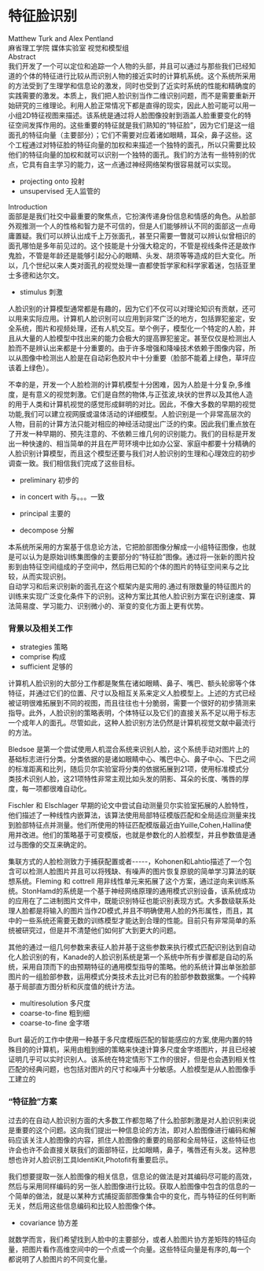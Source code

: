 # 特征脸识别
Matthew Turk and Alex Pentland  
麻省理工学院 媒体实验室 视觉和模型组  
Abstract   
我们开发了一个可以定位和追踪一个人物的头部，并且可以通过与那些我们已经知道的个体的特征进行比较从而识别人物的接近实时的计算机系统。这个系统所采用的方法受到了生理学和信息论的激发，同时也受到了近实时系统的性能和精确度的实践需要的激发。本质上，我们把人脸识别当作二维识别问题，而不是需要重新开始研究的三维理论。利用人脸正常情况下都是直得的现实，因此人脸可能可以用一小组2D特征视图来描述。该系统是通过将人脸图像投射到涵盖人脸重要变化的特征空间发挥作用的。这些重要的特征就是我们熟知的“特征脸”，因为它们是这一组面孔的特征向量（主要部分）；它们不需要对应着诸如眼睛，耳朵，鼻子这些。这个工程通过对特征脸的特征向量的加权和来描述一个独特的面孔，所以只需要比较他们的特征向量的加权和就可以识别一个独特的面孔。我们的方法有一些特别的优点，它具有自主学习的能力，这一点通过神经网络架构很容易就可以实现。

* projecting onto 投射
* unsupervised  无人监管的


Introduction  
面部是是我们社交中最重要的聚焦点，它扮演传递身份信息和情感的角色。从脸部外观推测一个人的性格和智力是不可信的，但是人们能够辨认不同的面部这一点毋庸置疑。我们可以辨认出成千上万张面孔，甚至只需要一瞥就可以辨认似曾相识的面孔哪怕是多年前见过的。这个技能是十分强大稳定的，不管是视线条件还是故作鬼脸，不管是年龄还是能够引起分心的眼睛、头发、胡须等等造成的巨大变化。所以，几个世纪以来人类对面孔的视觉处理一直都使哲学家和科学家着迷，包括亚里士多德和达尔文。

 * stimulus 刺激
   
人脸识别的计算模型通常都是有趣的，因为它们不仅可以对理论知识有贡献，还可以用来实际应用。计算机人脸识别可以应用到非常广泛的地方，包括罪犯鉴定，安全系统，图片和视频处理，还有人机交互。举个例子，模型化一个特定的人脸，并且从大量的人脸模型中找出来的能力会极大的提高罪犯鉴定。甚至仅仅是检测出人脸而不是辨认出来都是十分重要的。由于许多增强和降噪技术依赖于图像内容，所以从图像中检测出人脸是在自动彩色胶片中十分重要（脸部不能着上绿色，草坪应该着上绿色）。

不幸的是，开发一个人脸检测的计算机模型十分困难，因为人脸是十分复杂,多维度，是有意义的视觉刺激。它们是自然的物体,与正弦波,块状的世界以及其他人造的用于人类和计算机视觉的感觉形成鲜明的对比。因此，不像大多数的早期的视觉功能,我们可以建立视网膜或温体活动的详细模型。人脸识别是一个非常高层次的人物，目前的计算方法只能对相应的神经活动提出广泛的约束。因此我们重点放在了开发一种早期的、预先注意的、不依赖三维几何的识别能力。我们的目标是开发出一种快速的、相当简单的并且在严苛环境中比如办公室、家庭中都要十分精确的人脸识别计算模型，而且这个模型还要与我们对人脸识别的生理和心理效应的初步调查一致。我们相信我们完成了这些目标。
  
* preliminary 初步的
* in concert with 与。。。一致  

* principal 主要的
* decompose 分解  

本系统所采用的方案基于信息论方法，它把脸部图像分解成一小组特征图像，也就是可以认为是原始训练集图像的主要部分的“特征脸”图像。通过将一张新的图片投影到由特征空间组成的子空间中，然后用已知的个体的图片的特征空间来与之比较，从而实现识别。  
自动学习和后来识别新的面孔在这个框架内是实用的.通过有限数量的特征图片的训练来实现广泛变化条件下的识别。这种方案比其他人脸识别方案在识别速度、算法简易度、学习能力、识别微小的、渐变的变化方面上更有优势。  

### 背景以及相关工作  
* strategies 策略
* comprise 构成
* sufficient 足够的 

计算机人脸识别的大部分工作都是聚焦在诸如眼睛、鼻子、嘴巴、额头轮廓等个体特征，并通过它们的位置、尺寸以及相互关系来定义人脸模型上。上述的方式已经被证明很难拓展到不同的视图，而且往往也十分脆弱，需要一个很好的初步猜测来指导。此外，人脸识别的策略表明，个体特征以及它们的直接关系不足以用于标志一个成年人的面孔。尽管如此，这种人脸识别方法仍然是计算机视觉文献中最流行的方法。  

Bledsoe 是第一个尝试使用人机混合系统来识别人脸，这个系统手动对图片上的基础标志进行分类。分类依据的是诸如眼睛中心、嘴巴中心、鼻子中心、下巴之间的标准距离和比列，随后贝尔实验室将分类的依据拓展到21项，使用标准模式分类技术识别人脸，这21项特性非常主观比如头发的阴影、耳朵的长度、嘴唇的厚度，每一项都很难自动化。  

Fischler 和 Elschlager 早期的论文中尝试自动测量贝尔实验室拓展的人脸特性，他们描述了一种线性内嵌算法，该算法使用局部特征模版匹配和全局适应测量来找到脸部特征点并测量。他们所使用的特征匹配模版最近由Yuille,Cohen,Hallina使用并改进。他们的策略基于可变模版，也就是参数化的人脸模型，并且参数值是通过与图像的交互来确定的。

集联方式的人脸检测致力于捕获配置或者-----，Kohonen和Lahtio描述了一个包含可以检测人脸图片并且可以将残缺、有噪声的图片恢复原貌的简单学习算法的联想系统。Fleming 和 cottrell 用非线性单元来拓展了这个方案，通过逆向来训练系统。StonHamd的系统是一个基于神经网络原理的通用模式识别设备，该系统成功的应用在了二进制图片文件中，既能识别特征也能识别表现方式。大多数级联系处理人脸都是将输入的图片当作2D模式,并且不明确使用人脸的外形属性，而且，其中的一些系统还需要无数的训练模型才能达到合理的性能。目前只有非常简单的系统被研究过，但是并不清楚他们如何扩大到更大的问题。

其他的通过一组几何参数来表征人脸并基于这些参数来执行模式匹配识别达到自动化人脸识别的有，Kanade的人脸识别系统是第一个系统中所有步骤都是自动的系统，采用自顶而下的由预期特征的通用模型指导的策略。他的系统计算出单张脸部图片的一组脸部参数，运用模式分类技术去比对已有的脸部参数数据集。一个纯粹基于局部直方图分析和灰度值的统计方法。

* multiresolution 多尺度
* coarse-to-fine  粗到细
* coarse-to-fine 金字塔  

Burt 最近的工作中使用一种基于多尺度模版匹配的智能感应的方案,使用内置的特殊目的的计算机，采用由粗到细的策略来快速计算多尺度金字塔图片，并且已经被证明几乎可以实时识别人。该系统在特定情形下工作的很好，但是也会遇到相关性匹配的经典问题，也包括对图片的尺寸和噪声十分敏感。人脸模型是从人脸图像手工建立的

### “特征脸”方案  
过去的在自动人脸识别方面的大多数工作都忽略了什么脸部刺激是对人脸识别来说是重要的这个问题。这向我们提出一种信息论的方法，即对人脸图像进行编码和解码应该关注人脸图像的内容，抓住人脸图像的重要的局部和全局特征，这些特征也许会也许不会直接关联我们的面部特征，比如眼睛，鼻子，嘴唇还有头发。这种思想也许对人脸识别工具IdentiKit,Photofit有重要启示。

我们想要提取一张人脸图像的相关信息，信息论的做法是对其编码尽可能的高效，然后与采用同样编码的另一张人脸图像进行比较。获取人脸图像中包含的信息的一个简单的做法，就是以某种方式捕捉面部图像集合中的变化，而与特征的任何判断无关，然后用这些信息编码和比较人脸图像个体。

* covariance 协方差

就数学而言，我们希望找到人脸中的主要部分，或者人脸图片协方差矩阵的特征向量，把图片看作高维空间中的一个点或一个向量。这些特征向量是有序的,每一个都说明了人脸图片的不同变化量。




